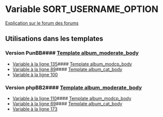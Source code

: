 # Variable SORT_USERNAME_OPTION
[Explication sur le forum des forums](http://forum.forumactif.com/t294113-listing-des-variables#SORT_USERNAME_OPTION)
## Utilisations dans les templates
### Version PunBB#### [Template album_moderate_body](punbb/album_moderate_body.md)
* [Variable à la ligne 135](../punbb/album_moderate_body.tpl#L135)#### [Template album_modcp_body](punbb/album_modcp_body.md)
* [Variable à la ligne 89](../punbb/album_modcp_body.tpl#L89)#### [Template album_cat_body](punbb/album_cat_body.md)
* [Variable à la ligne 100](../punbb/album_cat_body.tpl#L100)
### Version phpBB2#### [Template album_moderate_body](subsilver/album_moderate_body.md)
* [Variable à la ligne 110](../subsilver/album_moderate_body.tpl#L110)#### [Template album_modcp_body](subsilver/album_modcp_body.md)
* [Variable à la ligne 69](../subsilver/album_modcp_body.tpl#L69)#### [Template album_cat_body](subsilver/album_cat_body.md)
* [Variable à la ligne 173](../subsilver/album_cat_body.tpl#L173)